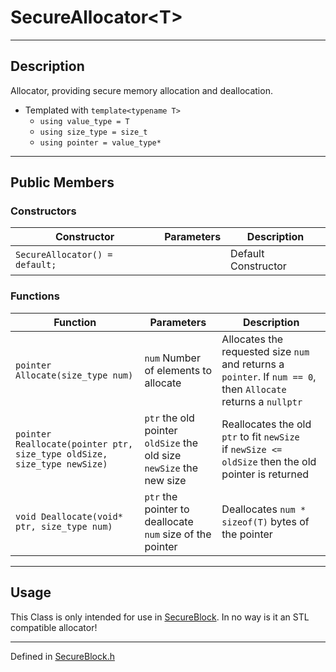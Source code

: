 # SecureAllocator\<T>

***

## Description
Allocator, providing secure memory allocation and deallocation.

* Templated  with `template<typename T>`
  * `using value_type = T`
  * `using size_type = size_t`
  * `using pointer = value_type*`

***

## Public Members

### Constructors

| Constructor | Parameters | Description |
| --- | --- | --- |
| `SecureAllocator() = default;` | &nbsp; | Default Constructor |

### Functions

| Function | Parameters | Description |
| --- | --- | --- |
| `pointer Allocate(size_type num)` | `num` Number of elements to allocate | Allocates the requested size `num` and returns a `pointer`. If `num == 0`, then `Allocate` returns a `nullptr` |
| `pointer Reallocate(pointer ptr, size_type oldSize, size_type newSize)` | `ptr` the old pointer <br/> `oldSize` the old size <br/> `newSize` the new size | Reallocates the old `ptr` to fit `newSize` <br/> if `newSize <= oldSize` then the old pointer is returned |
| `void Deallocate(void* ptr, size_type num)` | `ptr` the pointer to deallocate <br/> `num` size of the pointer | Deallocates `num * sizeof(T)` bytes of the pointer |

***

## Usage
This Class is only intended for use in [SecureBlock](./SecureBlock.md). In no way is it an STL compatible allocator!

***

Defined in [SecureBlock.h](https://github.com/FlyingRaijinMinato/LockdownSSL/blob/main/Includes/SecureBlock.h)
